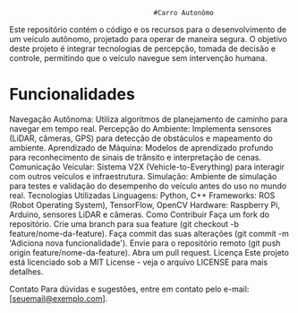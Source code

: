                                         #Carro Autonômo
Este repositório contém o código e os recursos para o desenvolvimento de um veículo autônomo, projetado para operar de maneira segura. O objetivo deste projeto é integrar tecnologias de percepção, tomada de decisão e controle, permitindo que o veículo navegue sem intervenção humana.
# Funcionalidades
Navegação Autônoma: Utiliza algoritmos de planejamento de caminho para navegar em tempo real.
Percepção do Ambiente: Implementa sensores (LiDAR, câmeras, GPS) para detecção de obstáculos e mapeamento do ambiente.
Aprendizado de Máquina: Modelos de aprendizado profundo para reconhecimento de sinais de trânsito e interpretação de cenas.
Comunicação Veicular: Sistema V2X (Vehicle-to-Everything) para interagir com outros veículos e infraestrutura.
Simulação: Ambiente de simulação para testes e validação do desempenho do veículo antes do uso no mundo real.
Tecnologias Utilizadas
Linguagens: Python, C++
Frameworks: ROS (Robot Operating System), TensorFlow, OpenCV
Hardware: Raspberry Pi, Arduino, sensores LiDAR e câmeras.
Como Contribuir
Faça um fork do repositório.
Crie uma branch para sua feature (git checkout -b feature/nome-da-feature).
Faça commit das suas alterações (git commit -m 'Adiciona nova funcionalidade').
Envie para o repositório remoto (git push origin feature/nome-da-feature).
Abra um pull request.
Licença
Este projeto está licenciado sob a MIT License - veja o arquivo LICENSE para mais detalhes.

Contato
Para dúvidas e sugestões, entre em contato pelo e-mail: [seuemail@exemplo.com].
